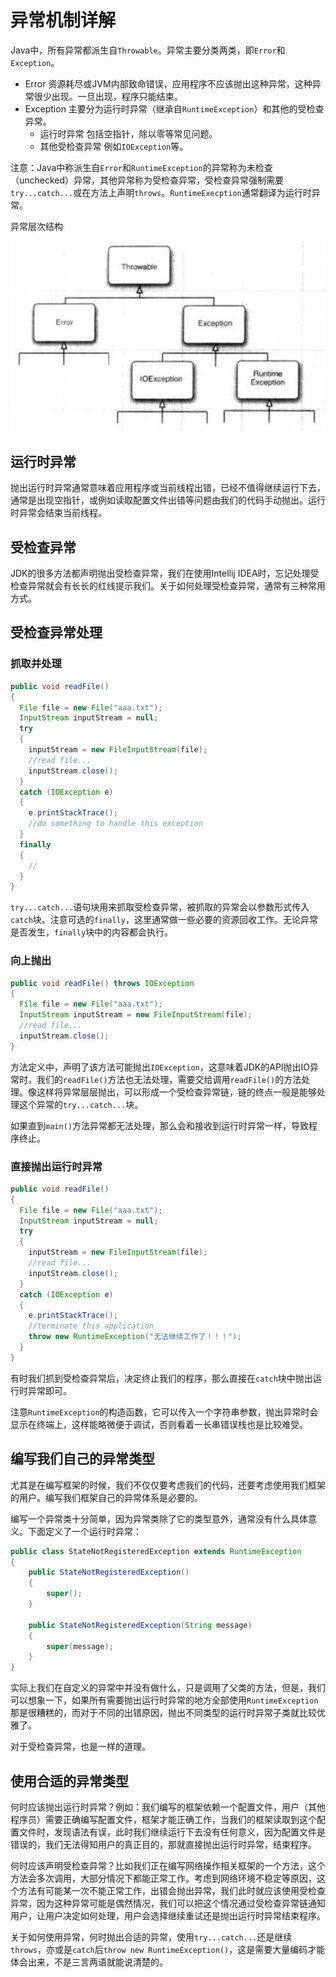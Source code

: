 # 异常机制详解

Java中，所有异常都派生自`Throwable`。异常主要分类两类，即`Error`和`Exception`。

* Error 资源耗尽或JVM内部致命错误，应用程序不应该抛出这种异常，这种异常很少出现。一旦出现，程序只能结束。
* Exception 主要分为运行时异常（继承自`RuntimeException`）和其他的受检查异常。
  * 运行时异常 包括空指针，除以零等常见问题。
  * 其他受检查异常 例如`IOException`等。

注意：Java中称派生自`Error`和`RuntimeException`的异常称为未检查（unchecked）异常，其他异常称为受检查异常，受检查异常强制需要`try...catch...`或在方法上声明`throws`。`RuntimeExecption`通常翻译为运行时异常。

异常层次结构

![](res/1.png)

## 运行时异常

抛出运行时异常通常意味着应用程序或当前线程出错，已经不值得继续运行下去，通常是出现空指针，或例如读取配置文件出错等问题由我们的代码手动抛出。运行时异常会结束当前线程。

## 受检查异常

JDK的很多方法都声明抛出受检查异常，我们在使用Intellij IDEA时，忘记处理受检查异常就会有长长的红线提示我们。关于如何处理受检查异常，通常有三种常用方式。

## 受检查异常处理

### 抓取并处理

```java
public void readFile()
{
  File file = new File("aaa.txt");
  InputStream inputStream = null;
  try
  {
    inputStream = new FileInputStream(file);
    //read file...
    inputStream.close();
  }
  catch (IOException e)
  {
    e.printStackTrace();
    //do something to handle this exception
  }
  finally
  {
    //
  }
}
```

`try...catch...`语句块用来抓取受检查异常，被抓取的异常会以参数形式传入`catch`块。注意可选的`finally`，这里通常做一些必要的资源回收工作。无论异常是否发生，`finally`块中的内容都会执行。

### 向上抛出

```java
public void readFile() throws IOException
{
  File file = new File("aaa.txt");
  InputStream inputStream = new FileInputStream(file);
  //read file...
  inputStream.close();
}
```

方法定义中，声明了该方法可能抛出`IOException`，这意味着JDK的API抛出IO异常时，我们的`readFile()`方法也无法处理，需要交给调用`readFile()`的方法处理。像这样将异常层层抛出，可以形成一个受检查异常链，链的终点一般是能够处理这个异常的`try...catch...`块。

如果直到`main()`方法异常都无法处理，那么会和接收到运行时异常一样，导致程序终止。

### 直接抛出运行时异常

```java
public void readFile()
{
  File file = new File("aaa.txt");
  InputStream inputStream = null;
  try
  {
    inputStream = new FileInputStream(file);
    //read file...
    inputStream.close();
  }
  catch (IOException e)
  {
    e.printStackTrace();
    //terminate this application
    throw new RuntimeException("无法继续工作了！！！");
  }
}
```

有时我们抓到受检查异常后，决定终止我们的程序，那么直接在`catch`块中抛出运行时异常即可。

注意`RuntimeException`的构造函数，它可以传入一个字符串参数，抛出异常时会显示在终端上，这样能略微便于调试，否则看着一长串错误栈也是比较难受。

## 编写我们自己的异常类型

尤其是在编写框架的时候，我们不仅仅要考虑我们的代码，还要考虑使用我们框架的用户。编写我们框架自己的异常体系是必要的。

编写一个异常类十分简单，因为异常类除了它的类型意外，通常没有什么具体意义。下面定义了一个运行时异常：

```java
public class StateNotRegisteredException extends RuntimeException
{
	public StateNotRegisteredException()
	{
		super();
	}

	public StateNotRegisteredException(String message)
	{
		super(message);
	}
}
```

实际上我们在自定义的异常中并没有做什么，只是调用了父类的方法，但是，我们可以想象一下，如果所有需要抛出运行时异常的地方全部使用`RuntimeException`那是很糟糕的，而对于不同的出错原因，抛出不同类型的运行时异常子类就比较优雅了。

对于受检查异常，也是一样的道理。

## 使用合适的异常类型

何时应该抛出运行时异常？例如：我们编写的框架依赖一个配置文件，用户（其他程序员）需要正确编写配置文件，框架才能正确工作，当我们的框架读取到这个配置文件时，发现语法有误，此时我们继续运行下去没有任何意义，因为配置文件是错误的，我们无法得知用户的真正目的，那就直接抛出运行时异常，结束程序。

何时应该声明受检查异常？比如我们正在编写网络操作相关框架的一个方法，这个方法会多次调用，大部分情况下都能正常工作。考虑到网络环境不稳定等原因，这个方法有可能某一次不能正常工作，出错会抛出异常，我们此时就应该使用受检查异常，因为这种异常可能是偶然情况，我们可以把这个情况通过受检查异常链通知用户，让用户决定如何处理，用户会选择继续重试还是抛出运行时异常结束程序。

关于如何使用异常，何时抛出合适的异常，使用`try...catch...`还是继续`throws`，亦或是`catch`后`throw new RuntimeException()`，这是需要大量编码才能体会出来，不是三言两语就能说清楚的。
